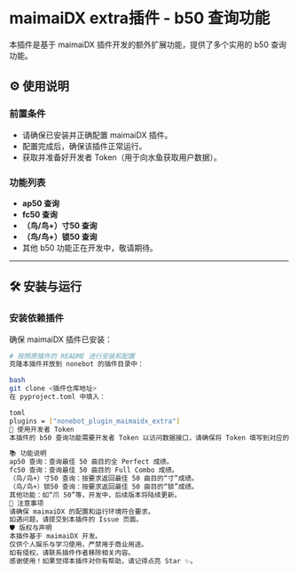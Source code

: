 # maimaiDX extra插件 - b50 查询功能

本插件是基于 maimaiDX 插件开发的额外扩展功能，提供了多个实用的 b50 查询功能。

## ⚙️ 使用说明

### 前置条件

- 请确保已安装并正确配置 maimaiDX 插件。
- 配置完成后，确保该插件正常运行。
- 获取并准备好开发者 Token（用于向水鱼获取用户数据）。

### 功能列表

- **ap50 查询**
- **fc50 查询**
- **（鸟/鸟+）寸50 查询**
- **（鸟/鸟+）锁50 查询**
- 其他 b50 功能正在开发中，敬请期待。

---

## 🛠️ 安装与运行

### 安装依赖插件  
确保 maimaiDX 插件已安装：

```bash
# 按照原插件的 README 进行安装和配置
克隆本插件并放到 nonebot 的插件目录中：

bash
git clone <插件仓库地址>
在 pyproject.toml 中填入：

toml
plugins = ["nonebot_plugin_maimaidx_extra"]
🚀 使用开发者 Token
本插件的 b50 查询功能需要开发者 Token 以访问数据接口，请确保将 Token 填写到对应的配置文件中。

📚 功能说明
ap50 查询：查询最佳 50 曲目的全 Perfect 成绩。
fc50 查询：查询最佳 50 曲目的 Full Combo 成绩。
（鸟/鸟+）寸50 查询：按要求返回最佳 50 曲目的“寸”成绩。
（鸟/鸟+）锁50 查询：按要求返回最佳 50 曲目的“锁”成绩。
其他功能：如“爪 50”等，开发中，后续版本将陆续更新。
📝 注意事项
请确保 maimaiDX 的配置和运行环境符合要求。
如遇问题，请提交到本插件的 Issue 页面。
🛡️ 版权与声明
本插件基于 maimaiDX 开发。
仅供个人娱乐与学习使用，严禁用于商业用途。
如有侵权，请联系插件作者移除相关内容。
感谢使用！如果觉得本插件对你有帮助，请记得点亮 Star ✨。




